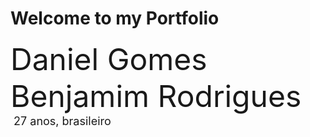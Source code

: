 # Welcome to my Portfolio


<font size="+4">Daniel Gomes Benjamim Rodrigues</font><br>
<font size="+1.6">&#160;27 anos, brasileiro</font>
<p>&nbsp;</p>
